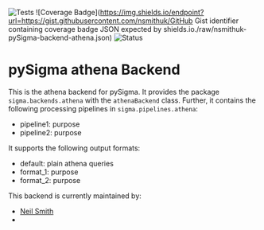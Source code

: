 ![Tests](https://github.com/nsmithuk/pySigma-backend-athena/actions/workflows/test.yml/badge.svg)
![Coverage Badge](https://img.shields.io/endpoint?url=https://gist.githubusercontent.com/nsmithuk/GitHub Gist identifier containing coverage badge JSON expected by shields.io./raw/nsmithuk-pySigma-backend-athena.json)
![Status](https://img.shields.io/badge/Status-pre--release-orange)

# pySigma athena Backend

This is the athena backend for pySigma. It provides the package `sigma.backends.athena` with the `athenaBackend` class.
Further, it contains the following processing pipelines in `sigma.pipelines.athena`:

* pipeline1: purpose
* pipeline2: purpose

It supports the following output formats:

* default: plain athena queries
* format_1: purpose
* format_2: purpose

This backend is currently maintained by:

* [Neil Smith](https://github.com/nsmithuk/)
* 